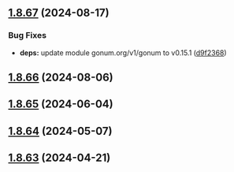 ## [1.8.67](https://github.com/dds/aoc2019/compare/v1.8.66...v1.8.67) (2024-08-17)


### Bug Fixes

* **deps:** update module gonum.org/v1/gonum to v0.15.1 ([d9f2368](https://github.com/dds/aoc2019/commit/d9f2368a25c7c51651f291c26c67efcf6af4e3c2))



## [1.8.66](https://github.com/dds/aoc2019/compare/v1.8.65...v1.8.66) (2024-08-06)



## [1.8.65](https://github.com/dds/aoc2019/compare/v1.8.64...v1.8.65) (2024-06-04)



## [1.8.64](https://github.com/dds/aoc2019/compare/v1.8.63...v1.8.64) (2024-05-07)



## [1.8.63](https://github.com/dds/aoc2019/compare/v1.8.62...v1.8.63) (2024-04-21)



